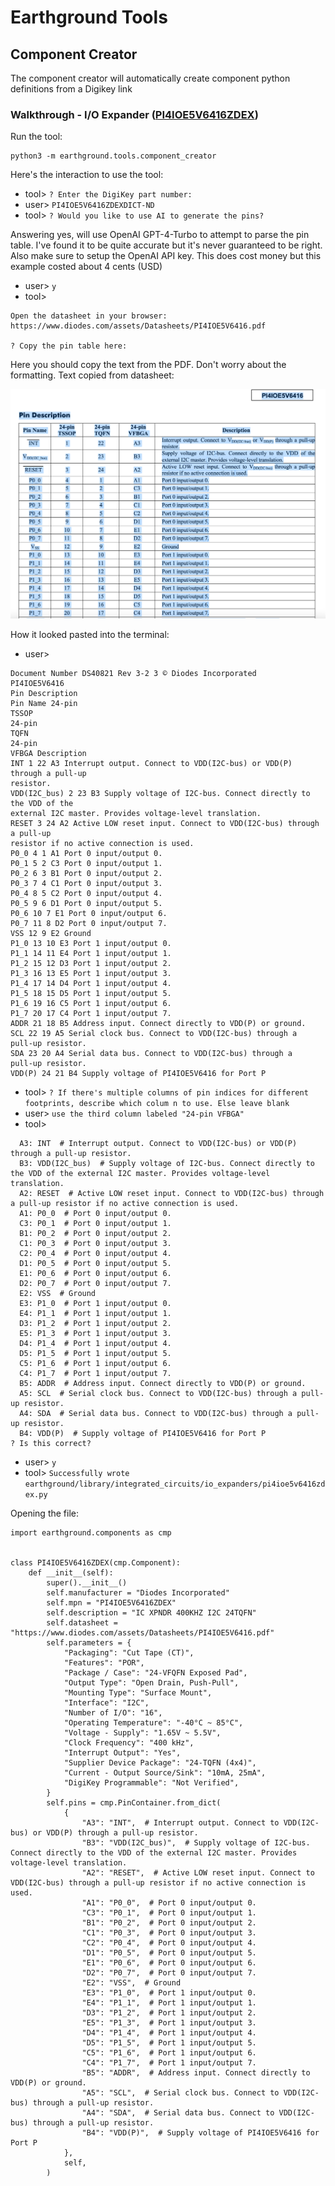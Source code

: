 # Earthground Tools
## Component Creator
The component creator will automatically create component python definitions from a Digikey link

### Walkthrough - I/O Expander ([PI4IOE5V6416ZDEX](https://www.digikey.com/en/products/detail/diodes-incorporated/PI4IOE5V6416ZDEX/9769326))
Run the tool:
```
python3 -m earthground.tools.component_creator
```
Here's the interaction to use the tool:


- tool> `? Enter the DigiKey part number: `
- user> `PI4IOE5V6416ZDEXDICT-ND`
- tool> `? Would you like to use AI to generate the pins?`

Answering yes, will use OpenAI GPT-4-Turbo to attempt to parse the pin table. I've found it to be quite accurate but it's never guaranteed to be right. Also make sure to setup the OpenAI API key. This does cost money but this example costed about 4 cents (USD)

- user> `y`
- tool> 
```
Open the datasheet in your browser: https://www.diodes.com/assets/Datasheets/PI4IOE5V6416.pdf

? Copy the pin table here:
```

Here you should copy the text from the PDF. Don't worry about the formatting.
Text copied from datasheet:

![image to datasheet pin map](/docs/images/datasheet_pin_map_example.png)

How it looked pasted into the terminal:
- user>
```
Document Number DS40821 Rev 3-2 3 © Diodes Incorporated
PI4IOE5V6416
Pin Description
Pin Name 24-pin
TSSOP
24-pin
TQFN
24-pin
VFBGA Description
INT 1 22 A3 Interrupt output. Connect to VDD(I2C-bus) or VDD(P) through a pull-up
resistor.
VDD(I2C_bus) 2 23 B3 Supply voltage of I2C-bus. Connect directly to the VDD of the
external I2C master. Provides voltage-level translation.
RESET 3 24 A2 Active LOW reset input. Connect to VDD(I2C-bus) through a pull-up
resistor if no active connection is used.
P0_0 4 1 A1 Port 0 input/output 0.
P0_1 5 2 C3 Port 0 input/output 1.
P0_2 6 3 B1 Port 0 input/output 2.
P0_3 7 4 C1 Port 0 input/output 3.
P0_4 8 5 C2 Port 0 input/output 4.
P0_5 9 6 D1 Port 0 input/output 5.
P0_6 10 7 E1 Port 0 input/output 6.
P0_7 11 8 D2 Port 0 input/output 7.
VSS 12 9 E2 Ground
P1_0 13 10 E3 Port 1 input/output 0.
P1_1 14 11 E4 Port 1 input/output 1.
P1_2 15 12 D3 Port 1 input/output 2.
P1_3 16 13 E5 Port 1 input/output 3.
P1_4 17 14 D4 Port 1 input/output 4.
P1_5 18 15 D5 Port 1 input/output 5.
P1_6 19 16 C5 Port 1 input/output 6.
P1_7 20 17 C4 Port 1 input/output 7.
ADDR 21 18 B5 Address input. Connect directly to VDD(P) or ground.
SCL 22 19 A5 Serial clock bus. Connect to VDD(I2C-bus) through a
pull-up resistor.
SDA 23 20 A4 Serial data bus. Connect to VDD(I2C-bus) through a
pull-up resistor.
VDD(P) 24 21 B4 Supply voltage of PI4IOE5V6416 for Port P
```

- tool> `? If there's multiple columns of pin indices for different footprints, describe which colum
n to use. Else leave blank`
- user> `use the third column labeled "24-pin VFBGA"`
- tool> 
```
  A3: INT  # Interrupt output. Connect to VDD(I2C-bus) or VDD(P) through a pull-up resistor.
  B3: VDD(I2C_bus)  # Supply voltage of I2C-bus. Connect directly to the VDD of the external I2C master. Provides voltage-level translation.
  A2: RESET  # Active LOW reset input. Connect to VDD(I2C-bus) through a pull-up resistor if no active connection is used.
  A1: P0_0  # Port 0 input/output 0.
  C3: P0_1  # Port 0 input/output 1.
  B1: P0_2  # Port 0 input/output 2.
  C1: P0_3  # Port 0 input/output 3.
  C2: P0_4  # Port 0 input/output 4.
  D1: P0_5  # Port 0 input/output 5.
  E1: P0_6  # Port 0 input/output 6.
  D2: P0_7  # Port 0 input/output 7.
  E2: VSS  # Ground
  E3: P1_0  # Port 1 input/output 0.
  E4: P1_1  # Port 1 input/output 1.
  D3: P1_2  # Port 1 input/output 2.
  E5: P1_3  # Port 1 input/output 3.
  D4: P1_4  # Port 1 input/output 4.
  D5: P1_5  # Port 1 input/output 5.
  C5: P1_6  # Port 1 input/output 6.
  C4: P1_7  # Port 1 input/output 7.
  B5: ADDR  # Address input. Connect directly to VDD(P) or ground.
  A5: SCL  # Serial clock bus. Connect to VDD(I2C-bus) through a pull-up resistor.
  A4: SDA  # Serial data bus. Connect to VDD(I2C-bus) through a pull-up resistor.
  B4: VDD(P)  # Supply voltage of PI4IOE5V6416 for Port P
? Is this correct?
```
- user> `y`
- tool> `Successfully wrote earthground/library/integrated_circuits/io_expanders/pi4ioe5v6416zdex.py`


Opening the file:
```
import earthground.components as cmp


class PI4IOE5V6416ZDEX(cmp.Component):
    def __init__(self):
        super().__init__()
        self.manufacturer = "Diodes Incorporated"
        self.mpn = "PI4IOE5V6416ZDEX"
        self.description = "IC XPNDR 400KHZ I2C 24TQFN"
        self.datasheet = "https://www.diodes.com/assets/Datasheets/PI4IOE5V6416.pdf"
        self.parameters = {
            "Packaging": "Cut Tape (CT)",
            "Features": "POR",
            "Package / Case": "24-VFQFN Exposed Pad",
            "Output Type": "Open Drain, Push-Pull",
            "Mounting Type": "Surface Mount",
            "Interface": "I2C",
            "Number of I/O": "16",
            "Operating Temperature": "-40°C ~ 85°C",
            "Voltage - Supply": "1.65V ~ 5.5V",
            "Clock Frequency": "400 kHz",
            "Interrupt Output": "Yes",
            "Supplier Device Package": "24-TQFN (4x4)",
            "Current - Output Source/Sink": "10mA, 25mA",
            "DigiKey Programmable": "Not Verified",
        }
        self.pins = cmp.PinContainer.from_dict(
            {
                "A3": "INT",  # Interrupt output. Connect to VDD(I2C-bus) or VDD(P) through a pull-up resistor.
                "B3": "VDD(I2C_bus)",  # Supply voltage of I2C-bus. Connect directly to the VDD of the external I2C master. Provides voltage-level translation.
                "A2": "RESET",  # Active LOW reset input. Connect to VDD(I2C-bus) through a pull-up resistor if no active connection is used.
                "A1": "P0_0",  # Port 0 input/output 0.
                "C3": "P0_1",  # Port 0 input/output 1.
                "B1": "P0_2",  # Port 0 input/output 2.
                "C1": "P0_3",  # Port 0 input/output 3.
                "C2": "P0_4",  # Port 0 input/output 4.
                "D1": "P0_5",  # Port 0 input/output 5.
                "E1": "P0_6",  # Port 0 input/output 6.
                "D2": "P0_7",  # Port 0 input/output 7.
                "E2": "VSS",  # Ground
                "E3": "P1_0",  # Port 1 input/output 0.
                "E4": "P1_1",  # Port 1 input/output 1.
                "D3": "P1_2",  # Port 1 input/output 2.
                "E5": "P1_3",  # Port 1 input/output 3.
                "D4": "P1_4",  # Port 1 input/output 4.
                "D5": "P1_5",  # Port 1 input/output 5.
                "C5": "P1_6",  # Port 1 input/output 6.
                "C4": "P1_7",  # Port 1 input/output 7.
                "B5": "ADDR",  # Address input. Connect directly to VDD(P) or ground.
                "A5": "SCL",  # Serial clock bus. Connect to VDD(I2C-bus) through a pull-up resistor.
                "A4": "SDA",  # Serial data bus. Connect to VDD(I2C-bus) through a pull-up resistor.
                "B4": "VDD(P)",  # Supply voltage of PI4IOE5V6416 for Port P
            },
            self,
        )
```

